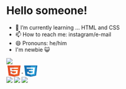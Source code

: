 <h1> Hello someone!</h1>

- 🌱 I’m currently learning ... HTML and CSS
- 📫 How to reach me: instagram/e-mail
- 😄 Pronouns: he/him
- I'm newbie 😺
<div display=flex;>
  <a href="https://github.com/ThiagoJyum5">
  <img height="180em" src="https://github-readme-stats.vercel.app/api?username=ThiagoJyum5&show_icons=true&theme=dracula&include_all_commits=true&count_private=true"/>
</div>
 <img align="center" alt="Jyum-HTML" height="30" width="40" src="https://raw.githubusercontent.com/devicons/devicon/master/icons/html5/html5-original.svg">
  <img align="center" alt="Jyum-CSS" height="30" width="40" src="https://raw.githubusercontent.com/devicons/devicon/master/icons/css3/css3-original.svg">

<div content-align= center;>  
  <a href="https://www.instagram.com/iwaajyun/" target="_blank"><img src="https://img.shields.io/badge/-Instagram-%23E4405F?style=for-the-badge&logo=instagram&logoColor=white" target="_blank"></a>
  <a href = "mailto:thiago.jyun@hotmail.com"><img src="https://img.shields.io/badge/-Gmail-%23333?style=for-the-badge&logo=gmail&logoColor=white" target="_blank"></a>
  <a href="https://www.linkedin.com/in/thiago-iwahashi-401427184/" target="_blank"><img src="https://img.shields.io/badge/-LinkedIn-%230077B5?style=for-the-badge&logo=linkedin&logoColor=white" target="_blank"></a> 
  </div>

